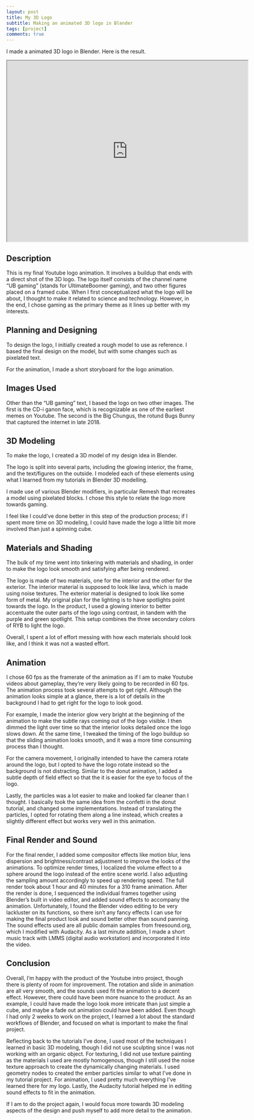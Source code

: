 ```yaml
---
layout: post
title: My 3D Logo
subtitle: Making an animated 3D logo in Blender
tags: [project]
comments: true
---
```


I made a animated 3D logo in Blender. Here is the result.

<iframe src="https://drive.google.com/file/d/1qbb24RNhckAcShMIybePA6ifjNpxzEg1/preview" width="640" height="480" allow="autoplay"></iframe>

## Description

This is my final Youtube logo animation. It involves a buildup that ends with a direct shot of the 3D logo. The logo itself consists of the channel name “UB gaming” (stands for UltimateBoomer gaming), and two other figures placed on a framed cube. When I first conceptualized what the logo will be about, I thought to make it related to science and technology. However, in the end, I chose gaming as the primary theme as it lines up better with my interests.

## Planning and Designing

To design the logo, I initially created a rough model to use as reference. I based the final design on the model, but with some changes such as pixelated text.

For the animation, I made a short storyboard for the logo animation.

## Images Used

Other than the “UB gaming” text, I based the logo on two other images. The first is the CD-i ganon face, which is recognizable as one of the earliest memes on Youtube. The second is the Big Chungus, the rotund Bugs Bunny that captured the internet in late 2018. 

## 3D Modeling

To make the logo, I created a 3D model of my design idea in Blender.

The logo is split into several parts, including the glowing interior, the frame, and the text/figures on the outside. I modeled each of these elements using what I learned from my tutorials in Blender 3D modelling. 

I made use of various Blender modifiers, in particular Remesh that recreates a model using pixelated blocks. I chose this style to relate the logo more towards gaming.

I feel like I could’ve done better in this step of the production process; if I spent more time on 3D modeling, I could have made the logo a little bit more involved than just a spinning cube.

## Materials and Shading

The bulk of my time went into tinkering with materials and shading, in order to make the logo look smooth and satisfying after being rendered.

The logo is made of two materials, one for the interior and the other for the exterior. The interior material is supposed to look like lava, which is made using noise textures. The exterior material is designed to look like some form of metal. My original plan for the lighting is to have spotlights point towards the logo. In the product, I used a glowing interior to better accentuate the outer parts of the logo using contrast, in tandem with the purple and green spotlight. This setup combines the three secondary colors of RYB to light the logo.

Overall, I spent a lot of effort messing with how each materials should look like, and I think it was not a wasted effort.

## Animation

I chose 60 fps as the framerate of the animation as if I am to make Youtube videos about gameplay, they’re very likely going to be recorded in 60 fps. The animation process took several attempts to get right. Although the animation looks simple at a glance, there is a lot of details in the background I had to get right for the logo to look good.

For example, I made the interior glow very bright at the beginning of the animation to make the subtle rays coming out of the logo visible. I then dimmed the light over time so that the interior looks detailed once the logo slows down. At the same time, I tweaked the timing of the logo buildup so that the sliding animation looks smooth, and it was a more time consuming process than I thought.

For the camera movement, I originally intended to have the camera rotate around the logo, but I opted to have the logo rotate instead so the background is not distracting. Similar to the donut animation, I added a subtle depth of field effect so that the it is easier for the eye to focus of the logo.

Lastly, the particles was a lot easier to make and looked far cleaner than I thought. I basically took the same idea from the confetti in the donut tutorial, and changed some implementations. Instead of translating the particles, I opted for rotating them along a line instead, which creates a slightly different effect but works very well in this animation.


## Final Render and Sound

For the final render, I added some compositor effects like motion blur, lens dispersion and brightness/contrast adjustment to improve the looks of the animations. To optimize render times, I localized the volume effect to a sphere around the logo instead of the entire scene world. I also adjusting the sampling amount accordingly to speed up rendering speed. The full render took about 1 hour and 40 minutes for a 310 frame animation.
After the render is done, I sequenced the individual frames together using Blender’s built in video editor, and added sound effects to accompany the animation. Unfortunately, I found the Blender video editing to be very lackluster on its functions, so there isn’t any fancy effects I can use for making the final product look and sound better other than sound panning. The sound effects used are all public domain samples from freesound.org, which I modified with Audacity. As a last minute addition, I made a short music track with LMMS (digital audio workstation) and incorporated it into the video. 


## Conclusion

Overall, I’m happy with the product of the Youtube intro project, though there is plenty of room for improvement. The rotation and slide in animation are all very smooth, and the sounds used fit the animation to a decent effect. However, there could have been more nuance to the product. As an example, I could have made the logo look more intricate than just simple a cube, and maybe a fade out animation could have been added. Even though I had only 2 weeks to work on the project, I learned a lot about the standard workflows of Blender, and focused on what is important to make the final project.

Reflecting back to the tutorials I’ve done, I used most of the techniques I learned in basic 3D modeling, though I did not use sculpting since I was not working with an organic object. For texturing, I did not use texture painting as the materials I used are mostly homogenous, though I still used the noise texture approach to create the dynamically changing  materials. I used geometry nodes to created the ember particles similar to what I’ve done in my tutorial project. For animation, I used pretty much everything I’ve learned there for my logo. Lastly, the Audacity tutorial helped me in editing sound effects to fit in the animation.

If I am to do the project again, I would focus more towards 3D modeling aspects of the design and push myself to add more detail to the animation.
